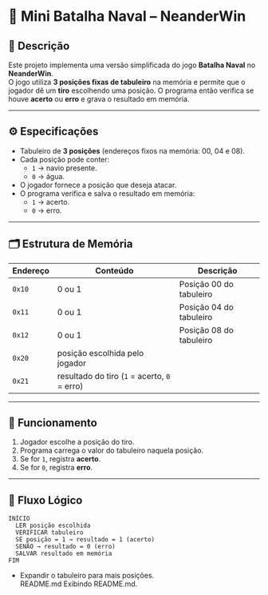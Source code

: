 # 🚢 Mini Batalha Naval – NeanderWin

## 📖 Descrição
Este projeto implementa uma versão simplificada do jogo **Batalha Naval** no **NeanderWin**.  
O jogo utiliza **3 posições fixas de tabuleiro** na memória e permite que o jogador dê um **tiro** escolhendo uma posição. O programa então verifica se houve **acerto** ou **erro** e grava o resultado em memória.

---

## ⚙️ Especificações
- Tabuleiro de **3 posições** (endereços fixos na memória: 00, 04 e 08).  
- Cada posição pode conter:
  - `1` → navio presente.  
  - `0` → água.  
- O jogador fornece a posição que deseja atacar.  
- O programa verifica e salva o resultado em memória:
  - `1` → acerto.  
  - `0` → erro.  

---

## 🗂 Estrutura de Memória
| Endereço | Conteúdo | Descrição |
|----------|----------|-----------|
| `0x10`   | 0 ou 1   | Posição 00 do tabuleiro |
| `0x11`   | 0 ou 1   | Posição 04 do tabuleiro |
| `0x12`   | 0 ou 1   | Posição 08 do tabuleiro |
| `0x20`   | posição escolhida pelo jogador |
| `0x21`   | resultado do tiro (`1` = acerto, `0` = erro) |

---

## 🔄 Funcionamento
1. Jogador escolhe a posição do tiro.  
2. Programa carrega o valor do tabuleiro naquela posição.  
3. Se for `1`, registra **acerto**.  
4. Se for `0`, registra **erro**.  

---

## 🧩 Fluxo Lógico
```text
INÍCIO
  LER posição escolhida
  VERIFICAR tabuleiro
  SE posição = 1 → resultado = 1 (acerto)
  SENÃO → resultado = 0 (erro)
  SALVAR resultado em memória
FIM
```
- Expandir o tabuleiro para mais posições.  
README.md
Exibindo README.md.
